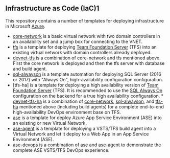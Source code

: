 Infrastructure as Code (IaC)1
----------------------------

This repository contains a number of templates for deploying infrastructure in Microsoft [Azure](https://azure.microsoft.com/en-us/).

* [core-network](core-network/) is a basic virtual network with two domain controllers in an availability set and a jump box for connecting to the VNET. 
* [tfs](tfs/) is a template for deploying [Team Foundation Server](https://www.visualstudio.com/tfs/) (TFS) into an existing virtual network with domain controllers already deployed. 
* [devnet-tfs](devnet-tfs) is a combination of core-network and tfs mentioned above. First the core network is deployed and then the tfs server with database and build agent.
* [sql-alwayson](sql-alwayson) is a template automation for deploying SQL Server (2016 or 2017) with "Always On", high-availability configuration configuration.
* [tfs-ha] is a template for deploying a high availability version of [Team Foundation Server](https://www.visualstudio.com/tfs/) (TFS). It is recommended to use the [SQL Always On](sql-alwayson) configuration on the backend for a true high availability configuration.  * [devnet-tfs-ha](devnet-tfs-ha) is a combination of [core-network](core-network), [sql-alwayson](sql-alwayson), and [tfs-ha](tfs-ha) mentioned above (including build agents) for a complete end-to-end high-availability DevOps environment base on TFS.
* [ase](ase/) is a template for deploy Azure App Service Environment (ASE) into an existing or new Virtual Network.
* [ase-agent](ase-agent/) is a template for deploying a VSTS/TFS build agent into a Virtual Network and let it deploy to a Web App in an App Service Environment (ASE).
* [ase-devops](ase-devops/) is a combination of [ase](ase/) and [ase-agent](ase-agent/) to demonstrate the complete ASE VSTS/TFS DevOps experience. 
